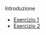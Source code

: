 Introduzione

<ul>
    <li><a href="{{ '/backend/esercizio1/' | relative_url }}">Esercizio 1</a></li>
    <li><a href="{{ '//backend/esercizio2/' | relative_url }}">Esercizio 2</a></li>
</ul>